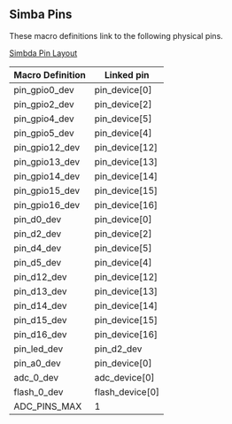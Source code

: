 ## Simba Pins

These macro definitions link to the following physical pins.

[Simbda Pin Layout](https://github.com/eerimoq/simba/blob/master/src/boards/esp12e/board.h)

| Macro Definition | Linked pin      |
|------------------|-----------------|
| pin_gpio0_dev    | pin_device[0]   |
| pin_gpio2_dev    | pin_device[2]   |
| pin_gpio4_dev    | pin_device[5]   |
| pin_gpio5_dev    | pin_device[4]   |
| pin_gpio12_dev   | pin_device[12]  |
| pin_gpio13_dev   | pin_device[13]  |
| pin_gpio14_dev   | pin_device[14]  |
| pin_gpio15_dev   | pin_device[15]  |
| pin_gpio16_dev   | pin_device[16]  |
| pin_d0_dev       | pin_device[0]   |
| pin_d2_dev       | pin_device[2]   |
| pin_d4_dev       | pin_device[5]   |
| pin_d5_dev       | pin_device[4]   |
| pin_d12_dev      | pin_device[12]  |
| pin_d13_dev      | pin_device[13]  |
| pin_d14_dev      | pin_device[14]  |
| pin_d15_dev      | pin_device[15]  |
| pin_d16_dev      | pin_device[16]  |
| pin_led_dev      | pin_d2_dev      |
| pin_a0_dev       | pin_device[0]   |
| adc_0_dev        | adc_device[0]   |
| flash_0_dev      | flash_device[0] |
| ADC_PINS_MAX     | 1               |
